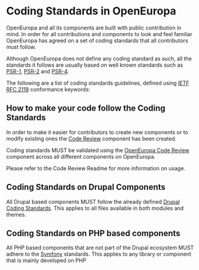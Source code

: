 # Coding Standards in OpenEuropa

OpenEuropa and all its components are built with public contribution in mind. 
In order for all contributions and components to look and feel familiar
OpenEuropa has agreed on a set of coding standards that all contributors must follow.

Although OpenEuropa does not define any coding standard as such, all the standards it follows
are usually based on well known standards such as [PSR-1][1], [PSR-2][2] and [PSR-4][3].

The following are a list of coding standards guidelines, 
defined using [IETF RFC 2119][4] conformance keywords:

## How to make your code follow the Coding Standards

In order to make it easier for contributors to create new components or to modify existing ones
the [Code Review][5] component has been created.

Coding standards MUST be validated using the [OpenEuropa Code Review](https://github.com/openeuropa/code-review) component
across all different components on OpenEuropa.

Please refer to the Code Review Readme for more information on usage.

## Coding Standards on Drupal Components

All Drupal based components MUST follow the already defined [Drupal Coding Standards][6].
This applies to all files available in both modules and themes.

## Coding Standards on PHP based components

All PHP based components that are not part of the Drupal ecosystem MUST adhere to the [Symfony][7] standards.
This applies to any library or component that is mainly developed on PHP


[1]: https://www.php-fig.org/psr/psr-1/
[2]: https://www.php-fig.org/psr/psr-2/
[3]: https://www.php-fig.org/psr/psr-4/
[4]: https://www.ietf.org/rfc/rfc2119.txt
[5]: https://github.com/openeuropa/code-review
[6]: https://www.drupal.org/docs/develop/standards
[7]: https://symfony.com/doc/current/contributing/code/standards.html